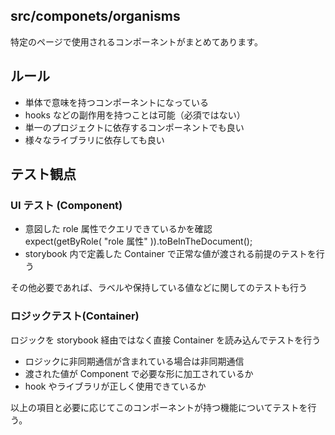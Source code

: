 ## src/componets/organisms

特定のページで使用されるコンポーネントがまとめてあります。

## ルール

- 単体で意味を持つコンポーネントになっている
- hooks などの副作用を持つことは可能（必須ではない）
- 単一のプロジェクトに依存するコンポーネントでも良い
- 様々なライブラリに依存しても良い

## テスト観点

### UI テスト (Component)

- 意図した role 属性でクエリできているかを確認  
   expect(getByRole( "role 属性" )).toBeInTheDocument();
- storybook 内で定義した Container で正常な値が渡される前提のテストを行う

その他必要であれば、ラベルや保持している値などに関してのテストも行う

### ロジックテスト(Container)

ロジックを storybook 経由ではなく直接 Container を読み込んでテストを行う

- ロジックに非同期通信が含まれている場合は非同期通信
- 渡された値が Component で必要な形に加工されているか
- hook やライブラリが正しく使用できているか

以上の項目と必要に応じてこのコンポーネントが持つ機能についてテストを行う。
